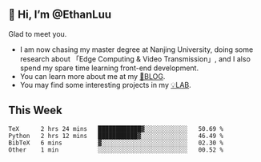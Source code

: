 ## 👋 Hi, I’m @EthanLuu

Glad to meet you.

- I am now chasing my master degree at Nanjing University, doing some research about 「Edge Computing & Video Transmission」, and I also spend my spare time learning front-end development.
- You can learn more about me at my [📝BLOG](https://blog.ethanloo.cn).
- You may find some interesting projects in my [💡LAB](https://lab.ethanloo.cn).

## This Week
<!--START_SECTION:waka-->

```text
TeX      2 hrs 24 mins   ████████████▓░░░░░░░░░░░░   50.69 %
Python   2 hrs 12 mins   ███████████▓░░░░░░░░░░░░░   46.49 %
BibTeX   6 mins          ▓░░░░░░░░░░░░░░░░░░░░░░░░   02.30 %
Other    1 min           ░░░░░░░░░░░░░░░░░░░░░░░░░   00.52 %
```

<!--END_SECTION:waka-->
